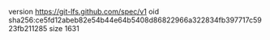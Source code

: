 version https://git-lfs.github.com/spec/v1
oid sha256:ce5fd12abeb82e54b44e64b5408d86822966a322834fb397717c5923fb211285
size 1631
